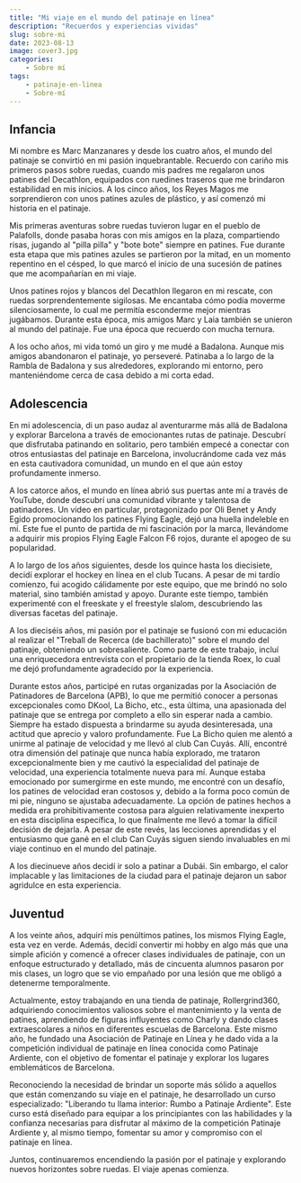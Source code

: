 ```yaml
---
title: "Mi viaje en el mundo del patinaje en línea"
description: "Recuerdos y experiencias vividas"
slug: sobre-mi
date: 2023-08-13
image: cover3.jpg
categories:
    - Sobre mí
tags:
    - patinaje-en-linea
    - Sobre-mí
---
```

## Infancia
Mi nombre es Marc Manzanares y desde los cuatro años, el mundo del patinaje se convirtió en mi pasión inquebrantable. Recuerdo con cariño mis primeros pasos sobre ruedas, cuando mis padres me regalaron unos patines del Decathlon, equipados con ruedines traseros que me brindaron estabilidad en mis inicios. A los cinco años, los Reyes Magos me sorprendieron con unos patines azules de plástico, y así comenzó mi historia en el patinaje.

Mis primeras aventuras sobre ruedas tuvieron lugar en el pueblo de Palafolls, donde pasaba horas con mis amigos en la plaza, compartiendo risas, jugando al "pilla pilla" y "bote bote" siempre en patines. Fue durante esta etapa que mis patines azules se partieron por la mitad, en un momento repentino en el césped, lo que marcó el inicio de una sucesión de patines que me acompañarían en mi viaje.

Unos patines rojos y blancos del Decathlon llegaron en mi rescate, con ruedas sorprendentemente sigilosas. Me encantaba cómo podía moverme silenciosamente, lo cual me permitía esconderme mejor mientras jugábamos. Durante esta época, mis amigos Marc y Laia también se unieron al mundo del patinaje. Fue una época que recuerdo con mucha ternura. 

A los ocho años, mi vida tomó un giro y me mudé a Badalona. Aunque mis amigos abandonaron el patinaje, yo perseveré. Patinaba a lo largo de la Rambla de Badalona y sus alrededores, explorando mi entorno, pero manteniéndome cerca de casa debido a mi corta edad.

## Adolescencia
En mi adolescencia, di un paso audaz al aventurarme más allá de Badalona y explorar Barcelona a través de emocionantes rutas de patinaje. Descubrí que disfrutaba patinando en solitario, pero también empecé a conectar con otros entusiastas del patinaje en Barcelona, involucrándome cada vez más en esta cautivadora comunidad, un mundo en el que aún estoy profundamente inmerso.

A los catorce años, el mundo en línea abrió sus puertas ante mí a través de YouTube, donde descubrí una comunidad vibrante y talentosa de patinadores. Un video en particular, protagonizado por Oli Benet y Andy Egido promocionando los patines Flying Eagle, dejó una huella indeleble en mí. Este fue el punto de partida de mi fascinación por la marca, llevándome a adquirir mis propios Flying Eagle Falcon F6 rojos, durante el apogeo de su popularidad.

A lo largo de los años siguientes, desde los quince hasta los diecisiete, decidí explorar el hockey en línea en el club Tucans. A pesar de mi tardío comienzo, fui acogido cálidamente por este equipo, que me brindó no solo material, sino también amistad y apoyo. Durante este tiempo, también experimenté con el freeskate y el freestyle slalom, descubriendo las diversas facetas del patinaje. 

A los dieciséis años, mi pasión por el patinaje se fusionó con mi educación al realizar el "Treball de Recerca (de bachillerato)" sobre el mundo del patinaje, obteniendo un sobresaliente. Como parte de este trabajo, incluí una enriquecedora entrevista con el propietario de la tienda Roex, lo cual me dejó profundamente agradecido por la experiencia.

Durante estos años, participé en rutas organizadas por la Asociación de Patinadores de Barcelona (APB), lo que me permitió conocer a personas excepcionales como DKool, La Bicho, etc., esta última, una apasionada del patinaje que se entrega por completo a ello sin esperar nada a cambio. Siempre ha estado dispuesta a brindarme su ayuda desinteresada, una actitud que aprecio y valoro profundamente. Fue La Bicho quien me alentó a unirme al patinaje de velocidad y me llevó al club Can Cuyás. Allí, encontré otra dimensión del patinaje que nunca había explorado, me trataron excepcionalmente bien y me cautivó la especialidad del patinaje de velocidad, una experiencia totalmente nueva para mí. Aunque estaba emocionado por sumergirme en este mundo, me encontré con un desafío, los patines de velocidad eran costosos y, debido a la forma poco común de mi pie, ninguno se ajustaba adecuadamente. La opción de patines hechos a medida era prohibitivamente costosa para alguien relativamente inexperto en esta disciplina específica, lo que finalmente me llevó a tomar la difícil decisión de dejarla. A pesar de este revés, las lecciones aprendidas y el entusiasmo que gané en el club Can Cuyás siguen siendo invaluables en mi viaje continuo en el mundo del patinaje.

A los diecinueve años decidí ir solo a patinar a Dubái. Sin embargo, el calor implacable y las limitaciones de la ciudad para el patinaje dejaron un sabor agridulce en esta experiencia.

## Juventud
A los veinte años, adquirí mis penúltimos patines, los mismos Flying Eagle, esta vez en verde. Además, decidí convertir mi hobby en algo más que una simple afición y comencé a ofrecer clases individuales de patinaje, con un enfoque estructurado y detallado, más de cincuenta alumnos pasaron por mis clases, un logro que se vio empañado por una lesión que me obligó a detenerme temporalmente. 

Actualmente, estoy trabajando en una tienda de patinaje, Rollergrind360, adquiriendo conocimientos valiosos sobre el mantenimiento y la venta de patines, aprendiendo de figuras influyentes como Charly y dando clases extraescolares a niños en diferentes escuelas de Barcelona. Este mismo año, he fundado una Asociación de Patinaje en Línea y he dado vida a la competición individual de patinaje en línea conocida como Patinaje Ardiente, con el objetivo de fomentar el patinaje y explorar los lugares emblemáticos de Barcelona. 

Reconociendo la necesidad de brindar un soporte más sólido a aquellos que están comenzando su viaje en el patinaje, he desarrollado un curso especializado: "Liberando tu llama interior: Rumbo a Patinaje Ardiente". Este curso está diseñado para equipar a los principiantes con las habilidades y la confianza necesarias para disfrutar al máximo de la competición Patinaje Ardiente y, al mismo tiempo, fomentar su amor y compromiso con el patinaje en línea. 

Juntos, continuaremos encendiendo la pasión por el patinaje y explorando nuevos horizontes sobre ruedas. El viaje apenas comienza.
